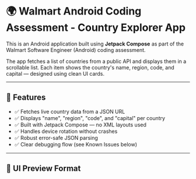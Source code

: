 # 🌍 Walmart Android Coding Assessment - Country Explorer App

This is an Android application built using **Jetpack Compose** as part of the Walmart Software Engineer (Android) coding assessment.

The app fetches a list of countries from a public API and displays them in a scrollable list. Each item shows the country's name, region, code, and capital — designed using clean UI cards.

---

## 🚀 Features

- ✅ Fetches live country data from a JSON URL
- ✅ Displays "name", "region", "code", and "capital" per country
- ✅ Built with Jetpack Compose — no XML layouts used
- ✅ Handles device rotation without crashes
- ✅ Robust error-safe JSON parsing
- ✅ Clear debugging flow (see Known Issues below)

---

## 📸 UI Preview Format

